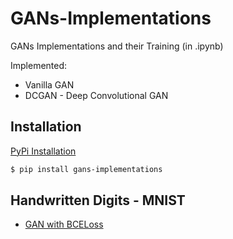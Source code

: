 # GANs-Implementations

GANs Implementations and their Training (in .ipynb)

Implemented:
<ul>
  <li>Vanilla GAN</li>
  <li>DCGAN - Deep Convolutional GAN</li>
</ul>

## Installation

<a href="https://pypi.org/project/gans-implementations/">PyPi Installation</a>

```bash
$ pip install gans-implementations
```

## Handwritten Digits - MNIST 

<ul>
  <li><a href="https://github.com/UdbhavPrasad072300/GANs-Implementations/blob/main/notebooks/GAN%20with%20BCE%20-%20MNIST.ipynb">GAN with BCELoss</a></li>
</ul>
